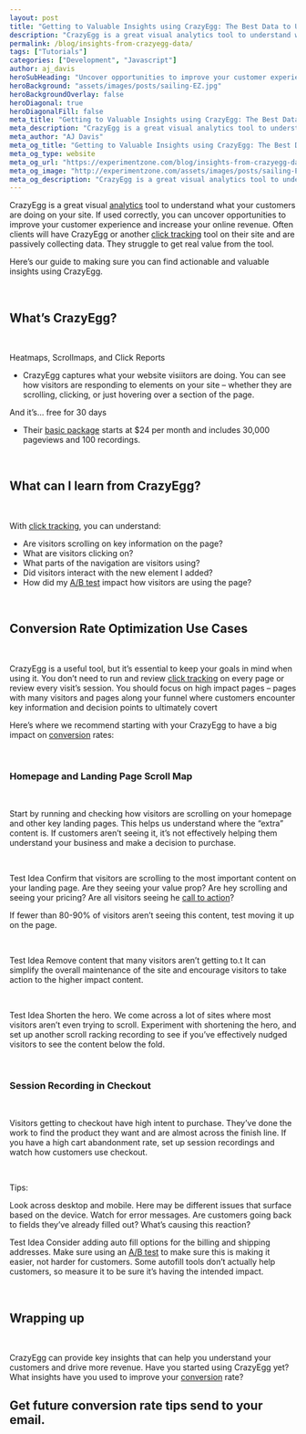 ```yaml
---
layout: post
title: "Getting to Valuable Insights using CrazyEgg: The Best Data to Uncover Conversion Opportunities"
description: "CrazyEgg is a great visual analytics tool to understand what your customers are doing on your site"
permalink: /blog/insights-from-crazyegg-data/
tags: ["Tutorials"]
categories: ["Development", "Javascript"]
author: aj_davis
heroSubHeading: "Uncover opportunities to improve your customer experience and increase your online revenue."
heroBackground: "assets/images/posts/sailing-EZ.jpg"
heroBackgroundOverlay: false
heroDiagonal: true
heroDiagonalFill: false
meta_title: "Getting to Valuable Insights using CrazyEgg: The Best Data to Uncover Conversion Opportunities"
meta_description: "CrazyEgg is a great visual analytics tool to understand what your customers are doing on your site. If used correctly, you can uncover opportunities to improve your customer experience and increase your online revenue. Often clients will have CrazyEgg or another click tracking tool on their site and are passively collecting data. They struggle to get real value from the tool."
meta_author: "AJ Davis"
meta_og_title: "Getting to Valuable Insights using CrazyEgg: The Best Data to Uncover Conversion Opportunities"
meta_og_type: website
meta_og_url: "https://experimentzone.com/blog/insights-from-crazyegg-data/"
meta_og_image: "http://experimentzone.com/assets/images/posts/sailing-EZ.jpg"
meta_og_description: "CrazyEgg is a great visual analytics tool to understand what your customers are doing on your site. If used correctly, you can uncover opportunities to improve your customer experience and increase your online revenue. Often clients will have CrazyEgg or another click tracking tool on their site and are passively collecting data. They struggle to get real value from the tool. optimization (CRO)"
---
```


CrazyEgg is a great visual <a class="glossary-word" href="https://experimentzone.com/support/glossary/#Analytics">analytics</a> tool to understand what your customers are doing on your site. If used correctly, you can uncover opportunities to improve your customer experience and increase your online revenue. Often clients will have CrazyEgg or another <a class="glossary-word" href="https://experimentzone.com/support/glossary/#Click-Tracking">click tracking</a> tool on their site and are passively collecting data. They struggle to get real value from the tool.

Here’s our guide to making sure you can find actionable and valuable insights using CrazyEgg.

&nbsp;

## What’s CrazyEgg?

&nbsp;

Heatmaps, Scrollmaps, and Click Reports

- CrazyEgg captures what your website visiitors are doing. You can see how visitors are responding to elements on your site – whether they are scrolling, clicking, or just hovering over a section of the page.

And it’s… free for 30 days

- Their [basic package](https://www.crazyegg.com/pricing) starts at \$24 per month and includes 30,000 pageviews and 100 recordings.

&nbsp;

## What can I learn from CrazyEgg?

&nbsp;

With <a class="glossary-word" href="https://experimentzone.com/support/glossary/#Click-Tracking">click tracking</a>, you can understand:

- Are visitors scrolling on key information on the page?
- What are visitors clicking on?
- What parts of the navigation are visitors using?
- Did visitors interact with the new element I added?
- How did my <a class="glossary-word" href="https://experimentzone.com/support/glossary/#AB-Testing">A/B test</a> impact how visitors are using the page?

&nbsp;

## Conversion Rate Optimization Use Cases

&nbsp;

CrazyEgg is a useful tool, but it’s essential to keep your goals in mind when using it. You don’t need to run and review <a class="glossary-word" href="https://experimentzone.com/support/glossary/#Click-Tracking">click tracking</a> on every page or review every visit’s session. You should focus on high impact pages – pages with many visitors and pages along your funnel where customers encounter key information and decision points to ultimately covert

Here’s where we recommend starting with your CrazyEgg to have a big impact on <a class="glossary-word" href="https://experimentzone.com/support/glossary/#Conversion">conversion</a> rates:

&nbsp;

### Homepage and Landing Page Scroll Map

&nbsp;

Start by running and checking how visitors are scrolling on your homepage and other key landing pages. This helps us understand where the “extra” content is. If customers aren’t seeing it, it’s not effectively helping them understand your business and make a decision to purchase.

&nbsp;

Test Idea
Confirm that visitors are scrolling to the most important content on your landing page. Are they seeing your value prop? Are hey scrolling and seeing your pricing? Are all visitors seeing he <a class="glossary-word" href="https://experimentzone.com/support/glossary/#Call-To-Action">call to action</a>?

If fewer than 80-90% of visitors aren’t seeing this content, test moving it up on the page.

&nbsp;

Test Idea
Remove content that many visitors aren’t getting to.t It can simplify the overall maintenance of the site and encourage visitors to take action to the higher impact content.

&nbsp;

Test Idea
Shorten the hero. We come across a lot of sites where most visitors aren’t even trying to scroll. Experiment with shortening the hero, and set up another scroll racking recording to see if you’ve effectively nudged visitors to see the content below the fold.

&nbsp;

### Session Recording in Checkout

&nbsp;

Visitors getting to checkout have high intent to purchase. They’ve done the work to find the product they want and are almost across the finish line. If you have a high cart abandonment rate, set up session recordings and watch how customers use checkout.

&nbsp;

Tips:

Look across desktop and mobile. Here may be different issues that surface based on the device.
Watch for error messages. Are customers going back to fields they’ve already filled out? What’s causing this reaction?

Test Idea
Consider adding auto fill options for the billing and shipping addresses. Make sure using an <a class="glossary-word" href="https://experimentzone.com/support/glossary/#AB-Testing">A/B test</a> to make sure this is making it easier, not harder for customers. Some autofill tools don’t actually help customers, so measure it to be sure it’s having the intended impact.

&nbsp;

## Wrapping up

&nbsp;

CrazyEgg can provide key insights that can help you understand your customers and drive more revenue. Have you started using CrazyEgg yet? What insights have you used to improve your <a class="glossary-word" href="https://experimentzone.com/support/glossary/#Conversion">conversion</a> rate?

<div class="strip-grey pt-5 pb-5 mt-5 team-summary">
  <div class="container justify-content-center">
    <!-- <div class="row"> -->
    <div class="col-12">
      <h2 class="mb-n2 text-center">
        Get future conversion rate tips send to your email.
      </h2>
      <div class="_form_11"></div>
      <script
        src="https://experimentzone.activehosted.com/f/embed.php?id=11"
        type="text/javascript"
        charset="utf-8"
      ></script>
    </div>
  </div>
  <!-- </div> -->
</div>
<!-- {% include page-teardown-cta.html
heading=site.params.page_teardown_cta.heading
subheading=site.params.page_teardown_cta.subheading
%} -->
